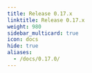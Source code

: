 ```yaml
---
title: Release 0.17.x
linktitle: Release 0.17.x
weight: 980
sidebar_multicard: true
icon: docs
hide: true
aliases:
  - /docs/0.17.0/
---
```

